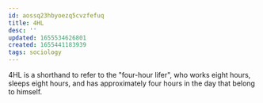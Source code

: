 ```yaml
---
id: aossq23hbyoezq5cvzfefuq
title: 4HL
desc: ''
updated: 1655534626801
created: 1655441183939
tags: sociology
---
```


4HL is a shorthand to refer to the "four-hour lifer", who works eight hours, sleeps eight hours, and has approximately four hours in the day that belong to himself.
